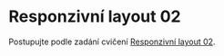 
# Responzivní layout 02

Postupujte podle zadání cvičení [Responzivní layout 02](https://kodim.cz/czechitas/daweb/html-a-css/responzivni-design/cv-responsive/layout-02).
